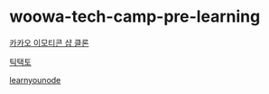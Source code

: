 # woowa-tech-camp-pre-learning

[카카오 이모티콘 샵 클론](https://jjunyjjuny.github.io/woowa-tech-camp-pre-learning/html-css/index.html)

[틱택토](https://jjunyjjuny.github.io/woowa-tech-camp-pre-learning/tic-tac-toe/index.html)

[learnyounode](./nodejs)
